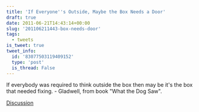 ```yaml
---
title: 'If Everyone''s Outside, Maybe the Box Needs a Door'
draft: true
date: 2011-06-21T14:43:14+00:00
slug: '201106211443-box-needs-door'
tags:
  - tweets
is_tweet: true
tweet_info:
  id: '83077503119409152'
  type: 'post'
  is_thread: False
---
```




If everybody was required to think outside the box then may be it's the box that needed fixing. - Gladwell, from book "What the Dog Saw".

[Discussion](https://x.com/sytelus/status/83077503119409152)

